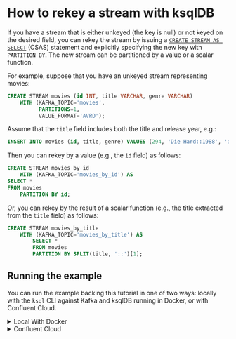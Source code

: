 <!-- title: How to rekey a stream with ksqlDB -->
<!-- description: In this tutorial, learn how to rekey a stream with ksqlDB, with step-by-step instructions and supporting code. -->

# How to rekey a stream with ksqlDB

If you have a stream that is either unkeyed (the key is null) or not keyed on the desired field, you can rekey the stream
by issuing a [`CREATE STREAM AS SELECT`](https://docs.ksqldb.io/en/latest/developer-guide/ksqldb-reference/create-stream-as-select/)
(CSAS) statement and explicitly specifying the new key with `PARTITION BY`. The new stream can be partitioned by a value or a scalar function.

For example, suppose that you have an unkeyed stream representing movies:

```sql
CREATE STREAM movies (id INT, title VARCHAR, genre VARCHAR)
    WITH (KAFKA_TOPIC='movies',
          PARTITIONS=1,
          VALUE_FORMAT='AVRO');
```

Assume that the `title` field includes both the title and release year, e.g.:

```sql
INSERT INTO movies (id, title, genre) VALUES (294, 'Die Hard::1988', 'action');
```

Then you can rekey by a value (e.g., the `id` field) as follows:

```sql
CREATE STREAM movies_by_id
    WITH (KAFKA_TOPIC='movies_by_id') AS
SELECT *
FROM movies
    PARTITION BY id;
```

Or, you can rekey by the result of a scalar function (e.g., the title extracted from the `title` field) as follows:

```sql
CREATE STREAM movies_by_title
    WITH (KAFKA_TOPIC='movies_by_title') AS
        SELECT *
        FROM movies
        PARTITION BY SPLIT(title, '::')[1];
```

## Running the example

You can run the example backing this tutorial in one of two ways: locally with the `ksql` CLI against Kafka and ksqlDB running in Docker, or with Confluent Cloud.

<details>
  <summary>Local With Docker</summary>

  ### Prerequisites

  * Docker running via [Docker Desktop](https://docs.docker.com/desktop/) or [Docker Engine](https://docs.docker.com/engine/install/)
  * [Docker Compose](https://docs.docker.com/compose/install/). Ensure that the command `docker compose version` succeeds.

  ### Run the commands

  Clone the `confluentinc/tutorials` GitHub repository (if you haven't already) and navigate to the `tutorials` directory:

  ```shell
  git clone git@github.com:confluentinc/tutorials.git
  cd tutorials
  ```

  Start ksqlDB and Kafka:

  ```shell
  docker compose -f ./docker/docker-compose-ksqldb.yml up -d
  ```

  Next, open the ksqlDB CLI:

  ```shell
  docker exec -it ksqldb-cli ksql http://ksqldb-server:8088
  ```

  Run the following SQL statements to create the `movies` stream backed by Kafka running in Docker and populate it with
  test data.

  ```sql
  CREATE STREAM movies (id INT, title VARCHAR, genre VARCHAR)
      WITH (KAFKA_TOPIC='movies',
            PARTITIONS=1,
            VALUE_FORMAT='AVRO');
  ```

  ```sql
  INSERT INTO movies (id, title, genre) VALUES (1, 'Twisters::2024', 'drama');
  INSERT INTO movies (id, title, genre) VALUES (2, 'Unfrosted::2024', 'comedy');
  INSERT INTO movies (id, title, genre) VALUES (3, 'Family Switch::2023', 'comedy');
  ```

  Next, run the following `CREATE STREAM AS SELECT` statements to create new rekeyed streams. The first rekeys by a
  value (the `id` field), and the second rekeys by the result of the `SPLIT` scalar function. Note that we first tell 
  ksqlDB to consume from the beginning of the stream.

  ```sql
  SET 'auto.offset.reset'='earliest';

  CREATE STREAM movies_by_id
      WITH (KAFKA_TOPIC='movies_by_id') AS
  SELECT *
  FROM movies
  PARTITION BY id;
  ```

  ```sql
  CREATE STREAM movies_by_title
      WITH (KAFKA_TOPIC='movies_by_title') AS
          SELECT *
          FROM movies
          PARTITION BY SPLIT(title, '::')[1];
  ```

  If you run the following `PRINT` query, you can see that the key of the `movies_by_title` stream is the expected title:

  ```sql
  PRINT movies_by_title;
  ```

  The result will include the expected title keys:

  ```plaintext
  key: Twisters
  key: Unfrosted
  key: Family Switch
  ```

  When you are finished, exit the ksqlDB CLI by entering `CTRL-D` and clean up the containers used for this tutorial by running:

  ```shell
  docker compose -f ./docker/docker-compose-ksqldb.yml down
  ```

</details>

<details>
  <summary>Confluent Cloud</summary>

  ### Prerequisites

  * A [Confluent Cloud](https://confluent.cloud/signup) account
  * The [Confluent CLI](https://docs.confluent.io/confluent-cli/current/install.html) installed on your machine

  ### Create Confluent Cloud resources

  Login to your Confluent Cloud account:

  ```shell
  confluent login --prompt --save
  ```

  Install a CLI plugin that will streamline the creation of resources in Confluent Cloud:

  ```shell
  confluent plugin install confluent-cloud_kickstart
  ```

  Run the following command to create a Confluent Cloud environment and Kafka cluster. This will create 
  resources in AWS region `us-west-2` by default, but you may override these choices by passing the `--cloud` argument with
  a value of `aws`, `gcp`, or `azure`, and the `--region` argument that is one of the cloud provider's supported regions,
  which you can list by running `confluent kafka region list --cloud <CLOUD PROVIDER>`
  
  ```shell
  confluent cloud-kickstart --name ksqldb-tutorial \
    --environment-name ksqldb-tutorial \
    --output-format stdout
  ```

  Now, create a ksqlDB cluster by first getting your user ID of the form `u-123456` when you run this command:

  ```shell
  confluent iam user list
  ```

  And then create a ksqlDB cluster called `ksqldb-tutorial` with access linked to your user account:

  ```shell
  confluent ksql cluster create ksqldb-tutorial \
    --credential-identity <USER ID>
  ```

  ### Run the commands

  Login to the [Confluent Cloud Console](https://confluent.cloud/). Select `Environments` in the lefthand navigation,
  and then click the `ksqldb-tutorial` environment tile. Click the `ksqldb-tutorial` Kafka cluster tile, and then
  select `ksqlDB` in the lefthand navigation.

  The cluster may take a few minutes to be provisioned. Once its status is `Up`, click the cluster name and scroll down to the editor.

  In the query properties section at the bottom, change the value for `auto.offset.reset` to `Earliest` so that ksqlDB 
  will consume from the beginning of the stream we create.

  Enter the following statements in the editor and click `Run query`. This creates the `movies` stream and
  populates it with test data.

  ```sql
  CREATE STREAM movies (id INT, title VARCHAR, genre VARCHAR)
      WITH (KAFKA_TOPIC='movies',
            PARTITIONS=1,
            VALUE_FORMAT='AVRO');

  INSERT INTO movies (id, title, genre) VALUES (1, 'Twisters::2024', 'drama');
  INSERT INTO movies (id, title, genre) VALUES (2, 'Unfrosted::2024', 'comedy');
  INSERT INTO movies (id, title, genre) VALUES (3, 'Family Switch::2023', 'comedy');
  ```

  Next, create new rekeyed streams. The first is rekeyed by a value (the `id` field), and the second rekeys by the 
  result of the `SPLIT` scalar function. Paste these queries in the editor and click `Run query`.

  ```sql
  CREATE STREAM movies_by_id
      WITH (KAFKA_TOPIC='movies_by_id') AS
  SELECT *
  FROM movies
  PARTITION BY id;
  ```

  ```sql
  CREATE STREAM movies_by_title
      WITH (KAFKA_TOPIC='movies_by_title') AS
          SELECT *
          FROM movies
          PARTITION BY SPLIT(title, '::')[1];
  ```

  If you run the following `DESCRIBE` query, you can see that the key of the `movies_by_title` stream is the expected title:

  ```sql
  DESCRIBE movies_by_title;
  ```

  ### Clean up

  When you are finished, delete the `ksqldb-tutorial` environment by first getting the environment ID of the form 
  `env-123456` corresponding to it:

  ```shell
  confluent environment list
  ```

  Delete the environment, including all resources created for this tutorial:

  ```shell
  confluent environment delete <ENVIRONMENT ID>
  ```

</details>
